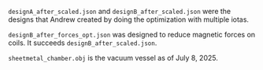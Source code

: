 

`designA_after_scaled.json` and `designB_after_scaled.json` were the designs that Andrew created by doing the optimization with multiple iotas.

`designB_after_forces_opt.json` was designed to reduce magnetic forces on coils. It succeeds `designB_after_scaled.json`.

`sheetmetal_chamber.obj` is the vacuum vessel as of July 8, 2025.
